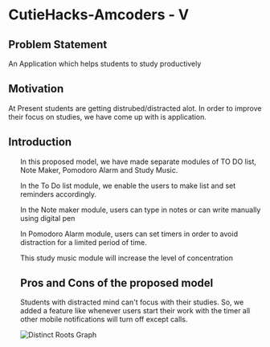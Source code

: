 # CutieHacks-Amcoders - V
## Problem Statement
<p> An Application which helps students to study productively</p>

## Motivation
  <p> At Present students are getting distrubed/distracted alot. In order to improve their focus on studies, we have come up with is application.</p>
  
## Introduction
<ol>
  <p>In this proposed model, we have made separate modules of TO DO list, Note Maker, Pomodoro Alarm and Study Music.</p>
  <p>In the To Do list module, we enable the users to make list and set reminders accordingly.</p>
  <p>In the Note maker module, users can type in notes or can write manually using digital pen</p>
  <p>In Pomodoro Alarm module, users can set timers in order to avoid distraction for a limited period of time.</p>
  <p> This study music module will increase the level of concentration</p>
  
## Pros and Cons of the proposed model

  <p> Students with distracted mind can't focus with their studies. So, we added a feature like whenever users start their work with the timer all other mobile notifications will turn off except calls.
  
  
    
  
 <!-- Images -->

![Distinct Roots Graph](https://d138zd1ktt9iqe.cloudfront.net/media/seo_landing_files/mahima-quadratic-equations-v2-03-1595909613.png)

  
